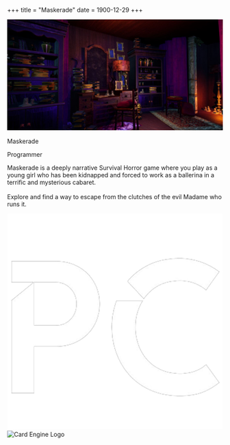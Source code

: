 +++
title = "Maskerade"
date = 1900-12-29
+++

<html lang="en">
    <div id="card">
        <div id="card-visual">
            <img src="../images/maskerade/maskerade_library_0.png" alt="Card Image" id="card-image-left">
        </div>
        <div id="card-text">
            <p id="card-title">Maskerade</p>
            <p id="card-subtitle">Programmer</p>
            <p id="card-description">Maskerade is a deeply narrative Survival Horror game where you play as a young girl who has been kidnapped and forced to work as a ballerina in a terrific and mysterious cabaret.<br><br>Explore and find a way to escape from the clutches of the evil Madame who runs it.</p>
            <div id="card-logo-container">
                <img src="../images/pc_logo.png" alt="Card Engine Logo" id="card-logo">
                <img src="../images/unreal_logo.png" alt="Card Engine Logo" id="card-logo">
            </div>
        </div>
    </div>
</html>
